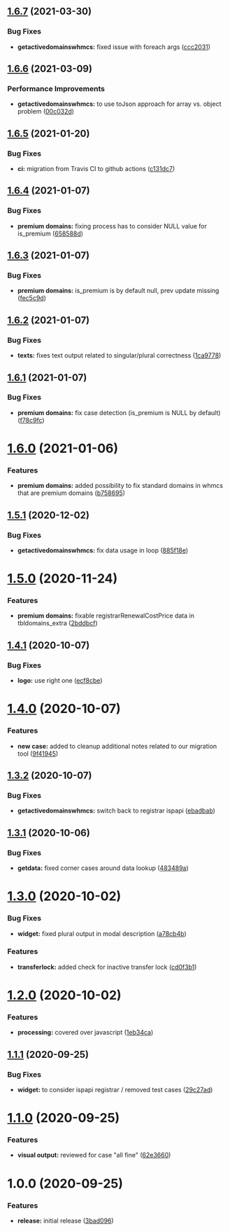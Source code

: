 ## [1.6.7](https://github.com/hexonet/whmcs-ispapi-widget-monitoring/compare/v1.6.6...v1.6.7) (2021-03-30)


### Bug Fixes

* **getactivedomainswhmcs:** fixed issue with foreach args ([ccc2031](https://github.com/hexonet/whmcs-ispapi-widget-monitoring/commit/ccc2031f6ec3bea4589a72bb7e5e34927c9a9635))

## [1.6.6](https://github.com/hexonet/whmcs-ispapi-widget-monitoring/compare/v1.6.5...v1.6.6) (2021-03-09)


### Performance Improvements

* **getactivedomainswhmcs:** to use toJson approach for array vs. object problem ([00c032d](https://github.com/hexonet/whmcs-ispapi-widget-monitoring/commit/00c032d31d393c918e69bb4104ad115cd5ec1b69))

## [1.6.5](https://github.com/hexonet/whmcs-ispapi-widget-monitoring/compare/v1.6.4...v1.6.5) (2021-01-20)


### Bug Fixes

* **ci:** migration from Travis CI to github actions ([c131dc7](https://github.com/hexonet/whmcs-ispapi-widget-monitoring/commit/c131dc7a85a97b8c24723907a0bc37d94cfe603c))

## [1.6.4](https://github.com/hexonet/whmcs-ispapi-widget-monitoring/compare/v1.6.3...v1.6.4) (2021-01-07)


### Bug Fixes

* **premium domains:** fixing process has to consider NULL value for is_premium ([658588d](https://github.com/hexonet/whmcs-ispapi-widget-monitoring/commit/658588d28a15664bc8e410cfbb52dfc442c5ea72))

## [1.6.3](https://github.com/hexonet/whmcs-ispapi-widget-monitoring/compare/v1.6.2...v1.6.3) (2021-01-07)


### Bug Fixes

* **premium domains:** is_premium is by default null, prev update missing ([fec5c9d](https://github.com/hexonet/whmcs-ispapi-widget-monitoring/commit/fec5c9d640a7792b4fa4d9a96c9f611eb7c33191))

## [1.6.2](https://github.com/hexonet/whmcs-ispapi-widget-monitoring/compare/v1.6.1...v1.6.2) (2021-01-07)


### Bug Fixes

* **texts:** fixes text output related to singular/plural correctness ([1ca9778](https://github.com/hexonet/whmcs-ispapi-widget-monitoring/commit/1ca9778f955d29d086ce0476c6a99824063f9f33))

## [1.6.1](https://github.com/hexonet/whmcs-ispapi-widget-monitoring/compare/v1.6.0...v1.6.1) (2021-01-07)


### Bug Fixes

* **premium domains:** fix case detection (is_premium is NULL by default) ([f78c9fc](https://github.com/hexonet/whmcs-ispapi-widget-monitoring/commit/f78c9fcd9dd7ee636a4a445b5080c9363c76cfa2))

# [1.6.0](https://github.com/hexonet/whmcs-ispapi-widget-monitoring/compare/v1.5.1...v1.6.0) (2021-01-06)


### Features

* **premium domains:** added possibility to fix standard domains in whmcs that are premium domains ([b758695](https://github.com/hexonet/whmcs-ispapi-widget-monitoring/commit/b75869562849fad6cfdc899f0ac06d9e770dd445))

## [1.5.1](https://github.com/hexonet/whmcs-ispapi-widget-monitoring/compare/v1.5.0...v1.5.1) (2020-12-02)


### Bug Fixes

* **getactivedomainswhmcs:** fix data usage in loop ([885f18e](https://github.com/hexonet/whmcs-ispapi-widget-monitoring/commit/885f18e631d18271718b087653d5d9bc15f1c406))

# [1.5.0](https://github.com/hexonet/whmcs-ispapi-widget-monitoring/compare/v1.4.1...v1.5.0) (2020-11-24)


### Features

* **premium domains:** fixable registrarRenewalCostPrice data in tbldomains_extra ([2bddbcf](https://github.com/hexonet/whmcs-ispapi-widget-monitoring/commit/2bddbcff04f6f9e3dbf780f499ae18f4aec14058))

## [1.4.1](https://github.com/hexonet/whmcs-ispapi-widget-monitoring/compare/v1.4.0...v1.4.1) (2020-10-07)


### Bug Fixes

* **logo:** use right one ([ecf8cbe](https://github.com/hexonet/whmcs-ispapi-widget-monitoring/commit/ecf8cbef7bfccc6af0d74e9d6a9e8c552e05f1ea))

# [1.4.0](https://github.com/hexonet/whmcs-ispapi-widget-monitoring/compare/v1.3.2...v1.4.0) (2020-10-07)


### Features

* **new case:** added to cleanup additional notes related to our migration tool ([9f41945](https://github.com/hexonet/whmcs-ispapi-widget-monitoring/commit/9f41945a828cc8d61f7ddcb31fdfdf0c284de02f))

## [1.3.2](https://github.com/hexonet/whmcs-ispapi-widget-monitoring/compare/v1.3.1...v1.3.2) (2020-10-07)


### Bug Fixes

* **getactivedomainswhmcs:** switch back to registrar ispapi ([ebadbab](https://github.com/hexonet/whmcs-ispapi-widget-monitoring/commit/ebadbab93af213b3e1c9e10eb723a53909fd0382))

## [1.3.1](https://github.com/hexonet/whmcs-ispapi-widget-monitoring/compare/v1.3.0...v1.3.1) (2020-10-06)


### Bug Fixes

* **getdata:** fixed corner cases around data lookup ([483489a](https://github.com/hexonet/whmcs-ispapi-widget-monitoring/commit/483489a3d747cc2a35724600c07461c1bb23e75e))

# [1.3.0](https://github.com/hexonet/whmcs-ispapi-widget-monitoring/compare/v1.2.0...v1.3.0) (2020-10-02)


### Bug Fixes

* **widget:** fixed plural output in modal description ([a78cb4b](https://github.com/hexonet/whmcs-ispapi-widget-monitoring/commit/a78cb4bc7eac6ac9633882bbd82684b26f044c47))


### Features

* **transferlock:** added check for inactive transfer lock ([cd0f3b1](https://github.com/hexonet/whmcs-ispapi-widget-monitoring/commit/cd0f3b16a65c6907466869d00c395f0f74e85700))

# [1.2.0](https://github.com/hexonet/whmcs-ispapi-widget-monitoring/compare/v1.1.1...v1.2.0) (2020-10-02)


### Features

* **processing:** covered over javascript ([1eb34ca](https://github.com/hexonet/whmcs-ispapi-widget-monitoring/commit/1eb34ca4832f53d0609be238990f855301b385b8))

## [1.1.1](https://github.com/hexonet/whmcs-ispapi-widget-monitoring/compare/v1.1.0...v1.1.1) (2020-09-25)


### Bug Fixes

* **widget:** to consider ispapi registrar / removed test cases ([29c27ad](https://github.com/hexonet/whmcs-ispapi-widget-monitoring/commit/29c27ad7d6f772b493fbea049829847458c5c155))

# [1.1.0](https://github.com/hexonet/whmcs-ispapi-widget-monitoring/compare/v1.0.0...v1.1.0) (2020-09-25)


### Features

* **visual output:** reviewed for case "all fine" ([62e3660](https://github.com/hexonet/whmcs-ispapi-widget-monitoring/commit/62e366085b0469e78f21c895c78f295a17f1dcf5))

# 1.0.0 (2020-09-25)


### Features

* **release:** initial release ([3bad096](https://github.com/hexonet/whmcs-ispapi-widget-monitoring/commit/3bad0967ee13a851d5c9ec533fb8adfb26e19419))
